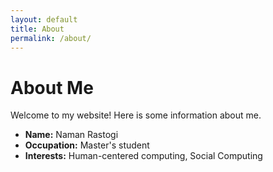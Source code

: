 ```yaml
---
layout: default
title: About
permalink: /about/
---
```


# About Me

Welcome to my website! Here is some information about me.

- **Name:** Naman Rastogi
- **Occupation:** Master's student
- **Interests:** Human-centered computing, Social Computing 
